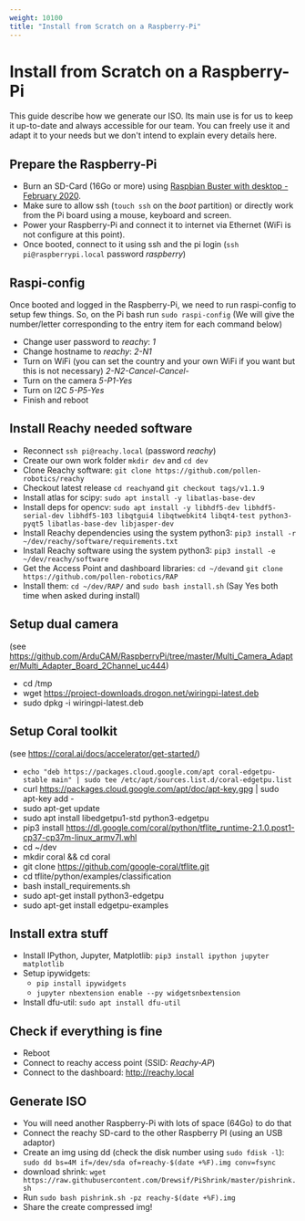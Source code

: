```yaml
---
weight: 10100
title: "Install from Scratch on a Raspberry-Pi"
---
```


# Install from Scratch on a Raspberry-Pi

This guide describe how we generate our ISO. Its main use is for us to keep it up-to-date and always accessible for our team. You can freely use it and adapt it to your needs but we don't intend to explain every details here.

## Prepare the Raspberry-Pi

* Burn an SD-Card (16Go or more) using [Raspbian Buster with desktop - February 2020](https://www.raspberrypi.org/downloads/raspbian/).
* Make sure to allow ssh (```touch ssh``` on the _boot_ partition) or directly work from the Pi board using a mouse, keyboard and screen.
* Power your Raspberry-Pi and connect it to internet via Ethernet (WiFi is not configure at this point).
* Once booted, connect to it using ssh and the pi login (```ssh pi@raspberrypi.local``` password _raspberry_)

## Raspi-config

Once booted and logged in the Raspberry-Pi, we need to run raspi-config to setup few things. So, on the Pi bash run ```sudo raspi-config``` (We will give the number/letter corresponding to the entry item for each command below)

* Change user password to _reachy_: _1_
* Change hostname to _reachy_: _2-N1_
* Turn on WiFi (you can set the country and your own WiFi if you want but this is not necessary) _2-N2-Cancel-Cancel-_
* Turn on the camera _5-P1-Yes_
* Turn on I2C _5-P5-Yes_
* Finish and reboot

## Install Reachy needed software

* Reconnect ```ssh pi@reachy.local``` (password _reachy_)
* Create our own work folder ```mkdir dev``` and ```cd dev```
* Clone Reachy software: ```git clone https://github.com/pollen-robotics/reachy```
* Checkout latest release ```cd reachy```and ```git checkout tags/v1.1.9```
* Install atlas for scipy: ```sudo apt install -y libatlas-base-dev```
* Install deps for opencv: ```sudo apt install -y libhdf5-dev libhdf5-serial-dev libhdf5-103 libqtgui4 libqtwebkit4 libqt4-test python3-pyqt5 libatlas-base-dev libjasper-dev```
* Install Reachy dependencies using the system python3: ```pip3 install -r ~/dev/reachy/software/requirements.txt```
* Install Reachy software using the system python3: ```pip3 install -e ~/dev/reachy/software```
* Get the Access Point and dashboard libraries: ```cd ~/dev```and ```git clone https://github.com/pollen-robotics/RAP```
* Install them: ```cd ~/dev/RAP/``` and ```sudo bash install.sh``` (Say Yes both time when asked during install)

## Setup dual camera

(see https://github.com/ArduCAM/RaspberryPi/tree/master/Multi_Camera_Adapter/Multi_Adapter_Board_2Channel_uc444)

* cd /tmp
* wget https://project-downloads.drogon.net/wiringpi-latest.deb
* sudo dpkg -i wiringpi-latest.deb

## Setup Coral toolkit

(see https://coral.ai/docs/accelerator/get-started/)

* ```echo "deb https://packages.cloud.google.com/apt coral-edgetpu-stable main" | sudo tee /etc/apt/sources.list.d/coral-edgetpu.list```
* curl https://packages.cloud.google.com/apt/doc/apt-key.gpg | sudo apt-key add -
* sudo apt-get update
* sudo apt install libedgetpu1-std python3-edgetpu
* pip3 install https://dl.google.com/coral/python/tflite_runtime-2.1.0.post1-cp37-cp37m-linux_armv7l.whl
* cd ~/dev
* mkdir coral && cd coral
* git clone https://github.com/google-coral/tflite.git
* cd tflite/python/examples/classification
* bash install_requirements.sh
* sudo apt-get install python3-edgetpu
* sudo apt-get install edgetpu-examples

## Install extra stuff

* Install IPython, Jupyter, Matplotlib: ```pip3 install ipython jupyter matplotlib```
* Setup ipywidgets: 
    - ```pip install ipywidgets```
    - ```jupyter nbextension enable --py widgetsnbextension```
* Install dfu-util: ```sudo apt install dfu-util```

## Check if everything is fine

* Reboot
* Connect to reachy access point (SSID: _Reachy-AP_)
* Connect to the dashboard: http://reachy.local


## Generate ISO

* You will need another Raspberry-Pi with lots of space (64Go) to do that
* Connect the reachy SD-card to the other Raspberry PI (using an USB adaptor)
* Create an img using dd (check the disk number using ```sudo fdisk -l```): ```sudo dd bs=4M if=/dev/sda of=reachy-$(date +%F).img conv=fsync```
* download shrink: ```wget https://raw.githubusercontent.com/Drewsif/PiShrink/master/pishrink.sh```
* Run ```sudo bash pishrink.sh -pz reachy-$(date +%F).img```
* Share the create compressed img!
